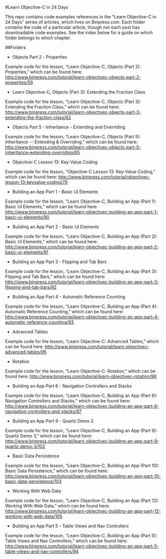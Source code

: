 #Learn Objective-C in 24 Days

This repo contains code examples references in the “Learn Objective-C in 24 Days” series of articles, which lives on Binpress.com. Each folder contains the code of a particular article, though not each post has downloadable code examples. See the index below for a guide on which folder belongs to which chapter.



##Folders
* Objects Part 2 - Properties

Example code for the lesson, “Learn Objective-C, Objects (Part 2): Properties,” which can be found here: http://www.binpress.com/tutorial/learn-objectivec-objects-part-2-properties/59

* Learn Objective-C, Objects (Part 3): Extending the Fraction Class

Example code for the lesson, “Learn Objective-C, Objects (Part 3): Extending the Fraction Class,” which can be found here: http://www.binpress.com/tutorial/learn-objectivec-objects-part-3-extending-the-fraction-class/62

* Objects Part 5 - Inheritance - Extending and Overriding

Example code for the lesson, “Learn Objective-C, Objects (Part 5): Inheritance -- Extending & Overriding,” which can be found here: http://www.binpress.com/tutorial/learn-objectivec-objects-part-5-inheritance-extending-overriding/65

* Objective-C Lesson 13: Key-Value Coding

Example code for the lesson, “Objective-C Lesson 13: Key-Value Coding,” which can be found here: http://www.binpress.com/tutorial/objectivec-lesson-13-keyvalue-coding/79

* Building an App Part 1 - Basic UI Elements

Example code for the lesson, “Learn Objective-C, Building an App (Part 1): Basic UI Elements,” which can be found here: http://www.binpress.com/tutorial/learn-objectivec-building-an-app-part-1-basic-ui-elements/90

* Building an App Part 2 - Basic UI Elements

Example code for the lesson, “Learn Objective-C, Building an App (Part 2): Basic UI Elements,” which can be found here: http://www.binpress.com/tutorial/learn-objectivec-building-an-app-part-2-basic-ui-elements/91

* Building an App Part 3 - Flipping and Tab Bars

Example code for the lesson, “Learn Objective-C, Building an App (Part 3): Flipping and Tab Bars,” which can be found here: http://www.binpress.com/tutorial/learn-objectivec-building-an-app-part-3-flipping-and-tab-bars/92

* Building an App Part 4 - Automatic Reference Counting

Example code for the lesson, “Learn Objective-C, Building an App (Part 4): Automatic Reference Counting,” which can be found here: http://www.binpress.com/tutorial/learn-objectivec-building-an-app-part-4-automatic-reference-counting/93

* Advanced Tables

Example code for the lesson, “Learn Objective-C: Advanced Tables,” which can be found here: http://www.binpress.com/tutorial/learn-objectivec-advanced-tables/95

* Rotation

Example code for the lesson, “Learn Objective-C: Rotation,” which can be found here: http://www.binpress.com/tutorial/learn-objectivec-rotation/96

* Building an App Part 6 - Navigation Controllers and Stacks

Example code for the lesson, “Learn Objective-C, Building an App (Part 6): Navigation Controllers and Stacks,” which can be found here: http://www.binpress.com/tutorial/learn-objectivec-building-an-app-part-6-navigation-controllers-and-stacks/97


* Building an App Part 9 - Quartz Demo 3

Example code for the lesson, “Learn Objective-C, Building an App (Part 9): Quartz Demo 3,” which can be found here: http://www.binpress.com/tutorial/learn-objectivec-building-an-app-part-9-quartz-demo-3/102

* Basic Data Persistence

Example code for the lesson, “Learn Objective-C, Building an App (Part 10): Basic Data Persistence,” which can be found here: http://www.binpress.com/tutorial/learn-objectivec-building-an-app-part-10-basic-data-persistence/103

* Working With Web Data

Example code for the lesson, “Learn Objective-C, Building an App (Part 12): Working With Web Data,” which can be found here: http://www.binpress.com/tutorial/learn-objectivec-building-an-app-part-12-working-with-web-data/105

* Building an App Part 5 - Table Views and Nav Controllers

Example code for the lesson, “Learn Objective-C, Building an App (Part 5): Table Views and Nav Controllers,” which can be found here: http://www.binpress.com/tutorial/learn-objectivec-building-an-app-part-5-table-views-and-nav-controllers/94


